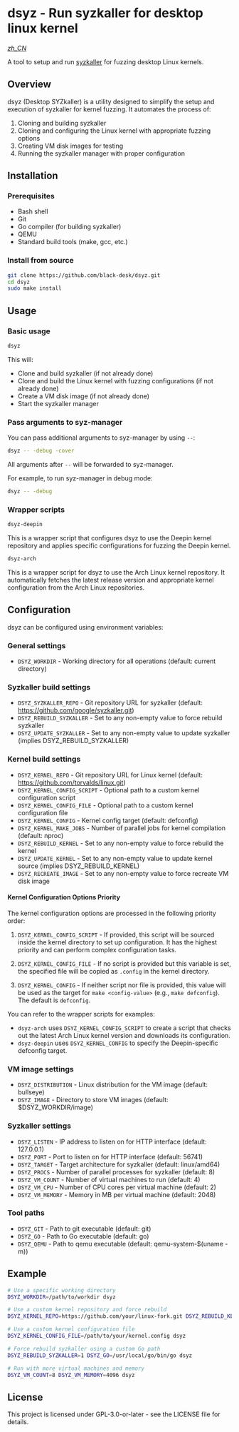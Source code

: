<!--
SPDX-License-Identifier: GPL-3.0-or-later
SPDX-FileCopyrightText: Chen Linxuan <me@black-desk.cn>
-->

# dsyz - Run syzkaller for desktop linux kernel

*[zh_CN](README.zh_CN.md)*

A tool to setup and run [syzkaller](https://github.com/google/syzkaller) for fuzzing desktop Linux kernels.

## Overview

dsyz (Desktop SYZkaller) is a utility designed to simplify the setup and execution of syzkaller for kernel fuzzing. It automates the process of:

1. Cloning and building syzkaller
2. Cloning and configuring the Linux kernel with appropriate fuzzing options
3. Creating VM disk images for testing
4. Running the syzkaller manager with proper configuration

## Installation

### Prerequisites

- Bash shell
- Git
- Go compiler (for building syzkaller)
- QEMU
- Standard build tools (make, gcc, etc.)

### Install from source

```bash
git clone https://github.com/black-desk/dsyz.git
cd dsyz
sudo make install
```

## Usage

### Basic usage

```bash
dsyz
```

This will:

- Clone and build syzkaller (if not already done)
- Clone and build the Linux kernel with fuzzing configurations (if not already done)
- Create a VM disk image (if not already done)
- Start the syzkaller manager

### Pass arguments to syz-manager

You can pass additional arguments to syz-manager by using `--`:

```bash
dsyz -- -debug -cover
```

All arguments after `--` will be forwarded to syz-manager.

For example, to run syz-manager in debug mode:

```bash
dsyz -- -debug
```

### Wrapper scripts

```bash
dsyz-deepin
```

This is a wrapper script that configures dsyz to use the Deepin kernel repository and applies specific configurations for fuzzing the Deepin kernel.

```bash
dsyz-arch
```

This is a wrapper script for dsyz to use the Arch Linux kernel repository. It automatically fetches the latest release version and appropriate kernel configuration from the Arch Linux repositories.

## Configuration

dsyz can be configured using environment variables:

### General settings

- `DSYZ_WORKDIR` - Working directory for all operations (default: current directory)

### Syzkaller build settings

- `DSYZ_SYZKALLER_REPO` - Git repository URL for syzkaller (default: <https://github.com/google/syzkaller.git>)
- `DSYZ_REBUILD_SYZKALLER` - Set to any non-empty value to force rebuild syzkaller
- `DSYZ_UPDATE_SYZKALLER` - Set to any non-empty value to update syzkaller (implies DSYZ_REBUILD_SYZKALLER)

### Kernel build settings

- `DSYZ_KERNEL_REPO` - Git repository URL for Linux kernel (default: <https://github.com/torvalds/linux.git>)
- `DSYZ_KERNEL_CONFIG_SCRIPT` - Optional path to a custom kernel configuration script
- `DSYZ_KERNEL_CONFIG_FILE` - Optional path to a custom kernel configuration file
- `DSYZ_KERNEL_CONFIG` - Kernel config target (default: defconfig)
- `DSYZ_KERNEL_MAKE_JOBS` - Number of parallel jobs for kernel compilation (default: nproc)
- `DSYZ_REBUILD_KERNEL` - Set to any non-empty value to force rebuild the kernel
- `DSYZ_UPDATE_KERNEL` - Set to any non-empty value to update kernel source (implies DSYZ_REBUILD_KERNEL)
- `DSYZ_RECREATE_IMAGE` - Set to any non-empty value to force recreate VM disk image

#### Kernel Configuration Options Priority

The kernel configuration options are processed in the following priority order:

1. `DSYZ_KERNEL_CONFIG_SCRIPT` - If provided, this script will be sourced inside the kernel directory to set up configuration. It has the highest priority and can perform complex configuration tasks.

2. `DSYZ_KERNEL_CONFIG_FILE` - If no script is provided but this variable is set, the specified file will be copied as `.config` in the kernel directory.

3. `DSYZ_KERNEL_CONFIG` - If neither script nor file is provided, this value will be used as the target for `make <config-value>` (e.g., `make defconfig`). The default is `defconfig`.

You can refer to the wrapper scripts for examples:

- `dsyz-arch` uses `DSYZ_KERNEL_CONFIG_SCRIPT` to create a script that checks out the latest Arch Linux kernel version and downloads its configuration.
- `dsyz-deepin` uses `DSYZ_KERNEL_CONFIG` to specify the Deepin-specific defconfig target.

### VM image settings

- `DSYZ_DISTRIBUTION` - Linux distribution for the VM image (default: bullseye)
- `DSYZ_IMAGE` - Directory to store VM images (default: $DSYZ_WORKDIR/image)

### Syzkaller settings

- `DSYZ_LISTEN` - IP address to listen on for HTTP interface (default: 127.0.0.1)
- `DSYZ_PORT` - Port to listen on for HTTP interface (default: 56741)
- `DSYZ_TARGET` - Target architecture for syzkaller (default: linux/amd64)
- `DSYZ_PROCS` - Number of parallel processes for syzkaller (default: 8)
- `DSYZ_VM_COUNT` - Number of virtual machines to run (default: 4)
- `DSYZ_VM_CPU` - Number of CPU cores per virtual machine (default: 2)
- `DSYZ_VM_MEMORY` - Memory in MB per virtual machine (default: 2048)

### Tool paths

- `DSYZ_GIT` - Path to git executable (default: git)
- `DSYZ_GO` - Path to Go executable (default: go)
- `DSYZ_QEMU` - Path to qemu executable (default: qemu-system-$(uname -m))

## Example

```bash
# Use a specific working directory
DSYZ_WORKDIR=/path/to/workdir dsyz

# Use a custom kernel repository and force rebuild
DSYZ_KERNEL_REPO=https://github.com/your/linux-fork.git DSYZ_REBUILD_KERNEL=1 dsyz

# Use a custom kernel configuration file
DSYZ_KERNEL_CONFIG_FILE=/path/to/your/kernel.config dsyz

# Force rebuild syzkaller using a custom Go path
DSYZ_REBUILD_SYZKALLER=1 DSYZ_GO=/usr/local/go/bin/go dsyz

# Run with more virtual machines and memory
DSYZ_VM_COUNT=8 DSYZ_VM_MEMORY=4096 dsyz
```

## License

This project is licensed under GPL-3.0-or-later - see the LICENSE file for details.
